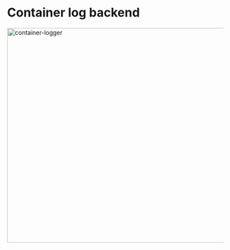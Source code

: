 # Container log backend
<img src="./container-logger.gif" width="800px" height="500px" title="container-logger"/>
